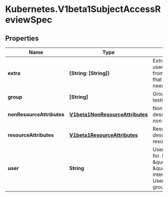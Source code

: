# Kubernetes.V1beta1SubjectAccessReviewSpec

## Properties
Name | Type | Description | Notes
------------ | ------------- | ------------- | -------------
**extra** | **{String: [String]}** | Extra corresponds to the user.Info.GetExtra() method from the authenticator.  Since that is input to the authorizer it needs a reflection here. | [optional] 
**group** | **[String]** | Groups is the groups you&#39;re testing for. | [optional] 
**nonResourceAttributes** | [**V1beta1NonResourceAttributes**](V1beta1NonResourceAttributes.md) | NonResourceAttributes describes information for a non-resource access request | [optional] 
**resourceAttributes** | [**V1beta1ResourceAttributes**](V1beta1ResourceAttributes.md) | ResourceAuthorizationAttributes describes information for a resource access request | [optional] 
**user** | **String** | User is the user you&#39;re testing for. If you specify \&quot;User\&quot; but not \&quot;Group\&quot;, then is it interpreted as \&quot;What if User were not a member of any groups | [optional] 


